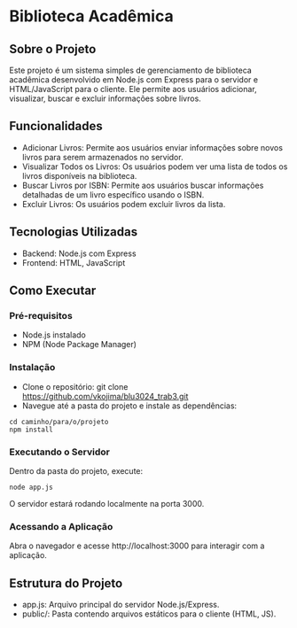 # Biblioteca Acadêmica
## Sobre o Projeto
Este projeto é um sistema simples de gerenciamento de biblioteca acadêmica desenvolvido em Node.js com Express para o servidor e HTML/JavaScript para o cliente. Ele permite aos usuários adicionar, visualizar, buscar e excluir informações sobre livros.

## Funcionalidades
- Adicionar Livros: Permite aos usuários enviar informações sobre novos livros para serem armazenados no servidor.
- Visualizar Todos os Livros: Os usuários podem ver uma lista de todos os livros disponíveis na biblioteca.
- Buscar Livros por ISBN: Permite aos usuários buscar informações detalhadas de um livro específico usando o ISBN.
- Excluir Livros: Os usuários podem excluir livros da lista.

## Tecnologias Utilizadas
- Backend: Node.js com Express
- Frontend: HTML, JavaScript

## Como Executar
### Pré-requisitos
- Node.js instalado
- NPM (Node Package Manager)

### Instalação
- Clone o repositório: git clone https://github.com/vkojima/blu3024_trab3.git
- Navegue até a pasta do projeto e instale as dependências:
```
cd caminho/para/o/projeto
npm install
```

### Executando o Servidor
Dentro da pasta do projeto, execute:
```
node app.js
```
O servidor estará rodando localmente na porta 3000.

### Acessando a Aplicação
Abra o navegador e acesse http://localhost:3000 para interagir com a aplicação.

## Estrutura do Projeto
- app.js: Arquivo principal do servidor Node.js/Express.
- public/: Pasta contendo arquivos estáticos para o cliente (HTML, JS).
